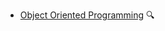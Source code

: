 * [Object Oriented Programming](./oop/)
  <trigger for="pop:oop-preview">:mag:</trigger>

<popover id="pop:oop-preview" title="OOP :mag:" placement="right">
  <div slot="content">
    <include src="preview.md" />
  </div>
</popover>
